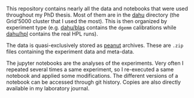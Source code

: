 This repository contains nearly all the data and notebooks that were used throughout my PhD thesis. Most of them are in
the [dahu](dahu) directory (the Grid'5000 cluster that I used the most). This is then organized by experiment type (e.g.
[dahu/blas](dahu/blas) contains the `dgemm` calibrations while [dahu/hpl](dahu/hpl) contains the real HPL runs).

The data is quasi-exclusively stored as [peanut](https://github.com/Ezibenroc/peanut) archives. These are `.zip` files
containing the experiment data and meta-data.

The jupyter notebooks are the analyses of the experiments. Very often I repeated several times a same experiment, so I
re-executed a same notebook and applied some modifications. The different versions of a notebook can be accessed through
git history. Copies are also directly available in my laboratory journal.
